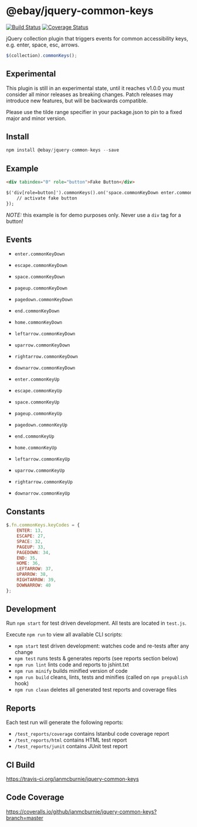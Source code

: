 # @ebay/jquery-common-keys

<p>
    <a href="https://travis-ci.org/ianmcburnie/jquery-common-keys"><img src="https://api.travis-ci.org/ianmcburnie/jquery-common-keys.svg?branch=master" alt="Build Status" /></a>
    <a href='https://coveralls.io/github/ianmcburnie/jquery-common-keys?branch=master'><img src='https://coveralls.io/repos/ianmcburnie/jquery-common-keys/badge.svg?branch=master&service=github' alt='Coverage Status' /></a>
</p>

jQuery collection plugin that triggers events for common accessibility keys, e.g. enter, space, esc, arrows.

```js
$(collection).commonKeys();
```

## Experimental

This plugin is still in an experimental state, until it reaches v1.0.0 you must consider all minor releases as breaking changes. Patch releases may introduce new features, but will be backwards compatible.

Please use the tilde range specifier in your package.json to pin to a fixed major and minor version.

## Install

```js
npm install @ebay/jquery-common-keys --save
```

## Example

```html
<div tabindex="0" role="button">Fake Button</div>

$('div[role=button]').commonKeys().on('space.commonKeyDown enter.commonKeyDown', function(e) {
    // activate fake button
});
```

*NOTE:* this example is for demo purposes only. Never use a `div` tag for a button!

## Events

* `enter.commonKeyDown`
* `escape.commonKeyDown`
* `space.commonKeyDown`
* `pageup.commonKeyDown`
* `pagedown.commonKeyDown`
* `end.commonKeyDown`
* `home.commonKeyDown`
* `leftarrow.commonKeyDown`
* `uparrow.commonKeyDown`
* `rightarrow.commonKeyDown`
* `downarrow.commonKeyDown`

* `enter.commonKeyUp`
* `escape.commonKeyUp`
* `space.commonKeyUp`
* `pageup.commonKeyUp`
* `pagedown.commonKeyUp`
* `end.commonKeyUp`
* `home.commonKeyUp`
* `leftarrow.commonKeyUp`
* `uparrow.commonKeyUp`
* `rightarrow.commonKeyUp`
* `downarrow.commonKeyUp`

## Constants

```js
$.fn.commonKeys.keyCodes = {
    ENTER: 13,
    ESCAPE: 27,
    SPACE: 32,
    PAGEUP: 33,
    PAGEDOWN: 34,
    END: 35,
    HOME: 36,
    LEFTARROW: 37,
    UPARROW: 38,
    RIGHTARROW: 39,
    DOWNARROW: 40
};
```

## Development

Run `npm start` for test driven development. All tests are located in `test.js`.

Execute `npm run` to view all available CLI scripts:

* `npm start` test driven development: watches code and re-tests after any change
* `npm test` runs tests & generates reports (see reports section below)
* `npm run lint` lints code and reports to jshint.txt
* `npm run minify` builds minified version of code
* `npm run build` cleans, lints, tests and minifies (called on `npm prepublish` hook)
* `npm run clean` deletes all generated test reports and coverage files

## Reports

Each test run will generate the following reports:

* `/test_reports/coverage` contains Istanbul code coverage report
* `/test_reports/html` contains HTML test report
* `/test_reports/junit` contains JUnit test report

## CI Build

https://travis-ci.org/ianmcburnie/jquery-common-keys

## Code Coverage

https://coveralls.io/github/ianmcburnie/jquery-common-keys?branch=master
